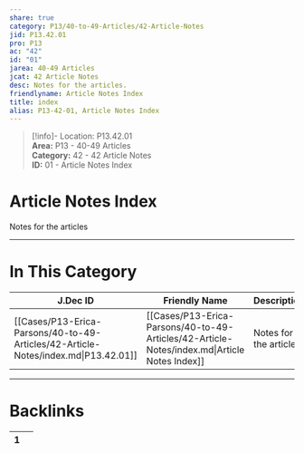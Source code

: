 ```yaml
---  
share: true  
category: P13/40-to-49-Articles/42-Article-Notes  
jid: P13.42.01  
pro: P13  
ac: "42"  
id: "01"  
jarea: 40-49 Articles  
jcat: 42 Article Notes  
desc: Notes for the articles.  
friendlyname: Article Notes Index  
title: index  
alias: P13-42-01, Article Notes Index  
---  
```

  
>[!info]- Location: P13.42.01  
>**Area:** P13 - 40-49 Articles  
>**Category:** 42 - 42 Article Notes  
>**ID:** 01 - Article Notes Index  
  
# Article Notes Index  
  
Notes for the articles  
   
  
  
---  
# In This Category  
  
| J.Dec ID                                                                           | Friendly Name                                                                                | Description             |  
| ---------------------------------------------------------------------------------- | -------------------------------------------------------------------------------------------- | ----------------------- |  
| [[Cases/P13-Erica-Parsons/40-to-49-Articles/42-Article-Notes/index.md\|P13.42.01]] | [[Cases/P13-Erica-Parsons/40-to-49-Articles/42-Article-Notes/index.md\|Article Notes Index]] | Notes for the articles. |  
  
  
---  
# Backlinks  
<div><table class="dataview table-view-table"><thead class="table-view-thead"><tr class="table-view-tr-header"><th class="table-view-th"><span></span><span class="dataview small-text">1</span></th><th class="table-view-th"><span></span></th></tr></thead><tbody class="table-view-tbody"></tbody></table></div>